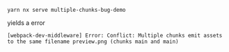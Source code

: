 ```
yarn nx serve multiple-chunks-bug-demo
```
yields a error
```
[webpack-dev-middleware] Error: Conflict: Multiple chunks emit assets to the same filename preview.png (chunks main and main)
```
